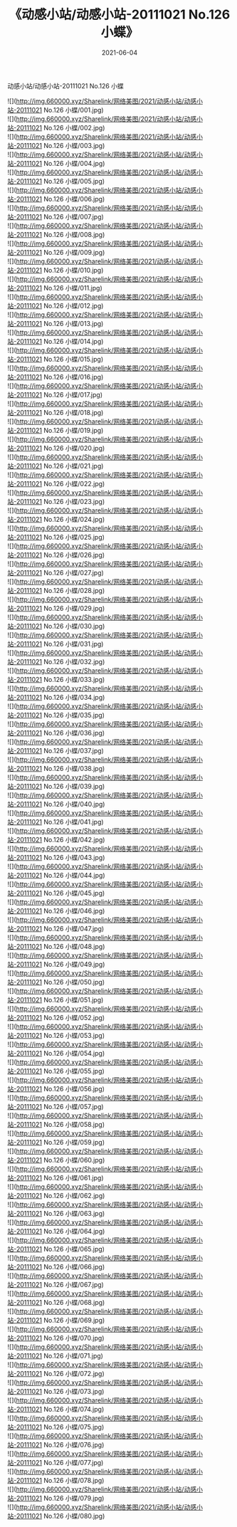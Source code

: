 ﻿---
layout: post
title:  《动感小站/动感小站-20111021 No.126 小蝶》
date:   2021-06-04
img: http://img.660000.xyz/Sharelink/网络美图/2021/动感小站/动感小站-20111021 No.126 小蝶/000.jpg
categories: [美女, 清纯, 唯美]
---

动感小站/动感小站-20111021 No.126 小蝶

 ![](http://img.660000.xyz/Sharelink/网络美图/2021/动感小站/动感小站-20111021 No.126 小蝶/001.jpg) <br>![](http://img.660000.xyz/Sharelink/网络美图/2021/动感小站/动感小站-20111021 No.126 小蝶/002.jpg) <br>![](http://img.660000.xyz/Sharelink/网络美图/2021/动感小站/动感小站-20111021 No.126 小蝶/003.jpg) <br>![](http://img.660000.xyz/Sharelink/网络美图/2021/动感小站/动感小站-20111021 No.126 小蝶/004.jpg) <br>![](http://img.660000.xyz/Sharelink/网络美图/2021/动感小站/动感小站-20111021 No.126 小蝶/005.jpg) <br>![](http://img.660000.xyz/Sharelink/网络美图/2021/动感小站/动感小站-20111021 No.126 小蝶/006.jpg) <br>![](http://img.660000.xyz/Sharelink/网络美图/2021/动感小站/动感小站-20111021 No.126 小蝶/007.jpg) <br>![](http://img.660000.xyz/Sharelink/网络美图/2021/动感小站/动感小站-20111021 No.126 小蝶/008.jpg) <br>![](http://img.660000.xyz/Sharelink/网络美图/2021/动感小站/动感小站-20111021 No.126 小蝶/009.jpg) <br>![](http://img.660000.xyz/Sharelink/网络美图/2021/动感小站/动感小站-20111021 No.126 小蝶/010.jpg) <br>![](http://img.660000.xyz/Sharelink/网络美图/2021/动感小站/动感小站-20111021 No.126 小蝶/011.jpg) <br>![](http://img.660000.xyz/Sharelink/网络美图/2021/动感小站/动感小站-20111021 No.126 小蝶/012.jpg) <br>![](http://img.660000.xyz/Sharelink/网络美图/2021/动感小站/动感小站-20111021 No.126 小蝶/013.jpg) <br>![](http://img.660000.xyz/Sharelink/网络美图/2021/动感小站/动感小站-20111021 No.126 小蝶/014.jpg) <br>![](http://img.660000.xyz/Sharelink/网络美图/2021/动感小站/动感小站-20111021 No.126 小蝶/015.jpg) <br>![](http://img.660000.xyz/Sharelink/网络美图/2021/动感小站/动感小站-20111021 No.126 小蝶/016.jpg) <br>![](http://img.660000.xyz/Sharelink/网络美图/2021/动感小站/动感小站-20111021 No.126 小蝶/017.jpg) <br>![](http://img.660000.xyz/Sharelink/网络美图/2021/动感小站/动感小站-20111021 No.126 小蝶/018.jpg) <br>![](http://img.660000.xyz/Sharelink/网络美图/2021/动感小站/动感小站-20111021 No.126 小蝶/019.jpg) <br>![](http://img.660000.xyz/Sharelink/网络美图/2021/动感小站/动感小站-20111021 No.126 小蝶/020.jpg) <br>![](http://img.660000.xyz/Sharelink/网络美图/2021/动感小站/动感小站-20111021 No.126 小蝶/021.jpg) <br>![](http://img.660000.xyz/Sharelink/网络美图/2021/动感小站/动感小站-20111021 No.126 小蝶/022.jpg) <br>![](http://img.660000.xyz/Sharelink/网络美图/2021/动感小站/动感小站-20111021 No.126 小蝶/023.jpg) <br>![](http://img.660000.xyz/Sharelink/网络美图/2021/动感小站/动感小站-20111021 No.126 小蝶/024.jpg) <br>![](http://img.660000.xyz/Sharelink/网络美图/2021/动感小站/动感小站-20111021 No.126 小蝶/025.jpg) <br>![](http://img.660000.xyz/Sharelink/网络美图/2021/动感小站/动感小站-20111021 No.126 小蝶/026.jpg) <br>![](http://img.660000.xyz/Sharelink/网络美图/2021/动感小站/动感小站-20111021 No.126 小蝶/027.jpg) <br>![](http://img.660000.xyz/Sharelink/网络美图/2021/动感小站/动感小站-20111021 No.126 小蝶/028.jpg) <br>![](http://img.660000.xyz/Sharelink/网络美图/2021/动感小站/动感小站-20111021 No.126 小蝶/029.jpg) <br>![](http://img.660000.xyz/Sharelink/网络美图/2021/动感小站/动感小站-20111021 No.126 小蝶/030.jpg) <br>![](http://img.660000.xyz/Sharelink/网络美图/2021/动感小站/动感小站-20111021 No.126 小蝶/031.jpg) <br>![](http://img.660000.xyz/Sharelink/网络美图/2021/动感小站/动感小站-20111021 No.126 小蝶/032.jpg) <br>![](http://img.660000.xyz/Sharelink/网络美图/2021/动感小站/动感小站-20111021 No.126 小蝶/033.jpg) <br>![](http://img.660000.xyz/Sharelink/网络美图/2021/动感小站/动感小站-20111021 No.126 小蝶/034.jpg) <br>![](http://img.660000.xyz/Sharelink/网络美图/2021/动感小站/动感小站-20111021 No.126 小蝶/035.jpg) <br>![](http://img.660000.xyz/Sharelink/网络美图/2021/动感小站/动感小站-20111021 No.126 小蝶/036.jpg) <br>![](http://img.660000.xyz/Sharelink/网络美图/2021/动感小站/动感小站-20111021 No.126 小蝶/037.jpg) <br>![](http://img.660000.xyz/Sharelink/网络美图/2021/动感小站/动感小站-20111021 No.126 小蝶/038.jpg) <br>![](http://img.660000.xyz/Sharelink/网络美图/2021/动感小站/动感小站-20111021 No.126 小蝶/039.jpg) <br>![](http://img.660000.xyz/Sharelink/网络美图/2021/动感小站/动感小站-20111021 No.126 小蝶/040.jpg) <br>![](http://img.660000.xyz/Sharelink/网络美图/2021/动感小站/动感小站-20111021 No.126 小蝶/041.jpg) <br>![](http://img.660000.xyz/Sharelink/网络美图/2021/动感小站/动感小站-20111021 No.126 小蝶/042.jpg) <br>![](http://img.660000.xyz/Sharelink/网络美图/2021/动感小站/动感小站-20111021 No.126 小蝶/043.jpg) <br>![](http://img.660000.xyz/Sharelink/网络美图/2021/动感小站/动感小站-20111021 No.126 小蝶/044.jpg) <br>![](http://img.660000.xyz/Sharelink/网络美图/2021/动感小站/动感小站-20111021 No.126 小蝶/045.jpg) <br>![](http://img.660000.xyz/Sharelink/网络美图/2021/动感小站/动感小站-20111021 No.126 小蝶/046.jpg) <br>![](http://img.660000.xyz/Sharelink/网络美图/2021/动感小站/动感小站-20111021 No.126 小蝶/047.jpg) <br>![](http://img.660000.xyz/Sharelink/网络美图/2021/动感小站/动感小站-20111021 No.126 小蝶/048.jpg) <br>![](http://img.660000.xyz/Sharelink/网络美图/2021/动感小站/动感小站-20111021 No.126 小蝶/049.jpg) <br>![](http://img.660000.xyz/Sharelink/网络美图/2021/动感小站/动感小站-20111021 No.126 小蝶/050.jpg) <br>![](http://img.660000.xyz/Sharelink/网络美图/2021/动感小站/动感小站-20111021 No.126 小蝶/051.jpg) <br>![](http://img.660000.xyz/Sharelink/网络美图/2021/动感小站/动感小站-20111021 No.126 小蝶/052.jpg) <br>![](http://img.660000.xyz/Sharelink/网络美图/2021/动感小站/动感小站-20111021 No.126 小蝶/053.jpg) <br>![](http://img.660000.xyz/Sharelink/网络美图/2021/动感小站/动感小站-20111021 No.126 小蝶/054.jpg) <br>![](http://img.660000.xyz/Sharelink/网络美图/2021/动感小站/动感小站-20111021 No.126 小蝶/055.jpg) <br>![](http://img.660000.xyz/Sharelink/网络美图/2021/动感小站/动感小站-20111021 No.126 小蝶/056.jpg) <br>![](http://img.660000.xyz/Sharelink/网络美图/2021/动感小站/动感小站-20111021 No.126 小蝶/057.jpg) <br>![](http://img.660000.xyz/Sharelink/网络美图/2021/动感小站/动感小站-20111021 No.126 小蝶/058.jpg) <br>![](http://img.660000.xyz/Sharelink/网络美图/2021/动感小站/动感小站-20111021 No.126 小蝶/059.jpg) <br>![](http://img.660000.xyz/Sharelink/网络美图/2021/动感小站/动感小站-20111021 No.126 小蝶/060.jpg) <br>![](http://img.660000.xyz/Sharelink/网络美图/2021/动感小站/动感小站-20111021 No.126 小蝶/061.jpg) <br>![](http://img.660000.xyz/Sharelink/网络美图/2021/动感小站/动感小站-20111021 No.126 小蝶/062.jpg) <br>![](http://img.660000.xyz/Sharelink/网络美图/2021/动感小站/动感小站-20111021 No.126 小蝶/063.jpg) <br>![](http://img.660000.xyz/Sharelink/网络美图/2021/动感小站/动感小站-20111021 No.126 小蝶/064.jpg) <br>![](http://img.660000.xyz/Sharelink/网络美图/2021/动感小站/动感小站-20111021 No.126 小蝶/065.jpg) <br>![](http://img.660000.xyz/Sharelink/网络美图/2021/动感小站/动感小站-20111021 No.126 小蝶/066.jpg) <br>![](http://img.660000.xyz/Sharelink/网络美图/2021/动感小站/动感小站-20111021 No.126 小蝶/067.jpg) <br>![](http://img.660000.xyz/Sharelink/网络美图/2021/动感小站/动感小站-20111021 No.126 小蝶/068.jpg) <br>![](http://img.660000.xyz/Sharelink/网络美图/2021/动感小站/动感小站-20111021 No.126 小蝶/069.jpg) <br>![](http://img.660000.xyz/Sharelink/网络美图/2021/动感小站/动感小站-20111021 No.126 小蝶/070.jpg) <br>![](http://img.660000.xyz/Sharelink/网络美图/2021/动感小站/动感小站-20111021 No.126 小蝶/071.jpg) <br>![](http://img.660000.xyz/Sharelink/网络美图/2021/动感小站/动感小站-20111021 No.126 小蝶/072.jpg) <br>![](http://img.660000.xyz/Sharelink/网络美图/2021/动感小站/动感小站-20111021 No.126 小蝶/073.jpg) <br>![](http://img.660000.xyz/Sharelink/网络美图/2021/动感小站/动感小站-20111021 No.126 小蝶/074.jpg) <br>![](http://img.660000.xyz/Sharelink/网络美图/2021/动感小站/动感小站-20111021 No.126 小蝶/075.jpg) <br>![](http://img.660000.xyz/Sharelink/网络美图/2021/动感小站/动感小站-20111021 No.126 小蝶/076.jpg) <br>![](http://img.660000.xyz/Sharelink/网络美图/2021/动感小站/动感小站-20111021 No.126 小蝶/077.jpg) <br>![](http://img.660000.xyz/Sharelink/网络美图/2021/动感小站/动感小站-20111021 No.126 小蝶/078.jpg) <br>![](http://img.660000.xyz/Sharelink/网络美图/2021/动感小站/动感小站-20111021 No.126 小蝶/079.jpg) <br>![](http://img.660000.xyz/Sharelink/网络美图/2021/动感小站/动感小站-20111021 No.126 小蝶/080.jpg) <br>